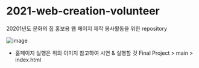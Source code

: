 # 2021-web-creation-volunteer
20201년도 문화의 집 홍보용 웹 페이지 제작 봉사활동을 위한 repository

![image](https://user-images.githubusercontent.com/44183221/129919446-4c3a6e5d-c32d-4a93-b1fa-2abdd75538a3.png)
* 홈페이지 실행은 위의 이미지 참고하여 시연 & 실행할 것
Final Project > main > index.html 

